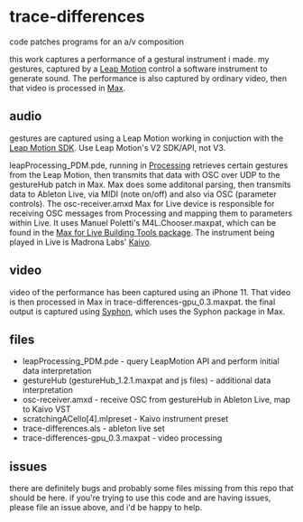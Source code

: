 # trace-differences
code patches programs for an a/v composition

this work captures a performance of a gestural instrument i made. my gestures, captured by a [Leap Motion](https://www.ultraleap.com/product/leap-motion-controller/) control a software instrument to generate sound. The performance is also captured by ordinary video, then that video is processed in [Max](https://cycling74.com/).

## audio
gestures are captured using a Leap Motion working in conjuction with the [Leap Motion SDK](https://developer.leapmotion.com/legacy-v2). Use Leap Motion's V2 SDK/API, not V3. 

leapProcessing_PDM.pde, running in [Processing](https://processing.org/) retrieves certain gestures from the Leap Motion, then transmits that data with OSC over UDP to the gestureHub patch in Max. Max does some additonal parsing, then transmits data to Ableton Live, via MIDI (note on/off) and also via OSC (parameter controls). The osc-receiver.amxd Max for Live device is responsible for receiving OSC messages from Processing and mapping them to parameters within Live. It uses Manuel Poletti's M4L.Chooser.maxpat, which can be found in the [Max for Live Building Tools package](https://www.ableton.com/en/packs/max-live-building-tools/). The instrument being played in Live is Madrona Labs' [Kaivo](https://madronalabs.com/products/kaivo). 

## video
video of the performance has been captured using an iPhone 11. That video is then processed in Max in trace-differences-gpu_0.3.maxpat. the final output is captured using [Syphon](http://syphon.v002.info/recorder/), which uses the Syphon package in Max.

## files
* leapProcessing_PDM.pde - query LeapMotion API and perform initial data interpretation
* gestureHub (gestureHub_1.2.1.maxpat and js files) - additional data interpretation
* osc-receiver.amxd - receive OSC from gestureHub in Ableton Live, map to Kaivo VST
* scratchingACello[4].mlpreset - Kaivo instrument preset
* trace-differences.als - ableton live set
* trace-differences-gpu_0.3.maxpat - video processing

## issues
there are definitely bugs and probably some files missing from this repo that should be here. if you're trying to use this code and are having issues, please file an issue above, and i'd be happy to help.
